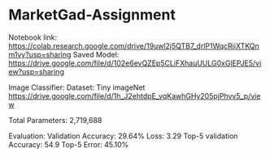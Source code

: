 # MarketGad-Assignment

Notebook link:
https://colab.research.google.com/drive/19uwl2j5QTB7_drlP1WqcRjiXTKQnm1vy?usp=sharing
Saved Model: https://drive.google.com/file/d/102e6evQZEp5CLiFXhauUULG0xGlEPJE5/view?usp=sharing


Image Classifier:
Dataset: Tiny imageNet
         https://drive.google.com/file/d/1h_J2ehtdpE_vqKawhGHy205pjPhvv5_p/view
         
Total Parameters: 2,719,688

Evaluation:
Validation Accuracy: 29.64%
Loss: 3.29
Top-5 validation Accuracy: 54.9
Top-5 Error: 45.10%
